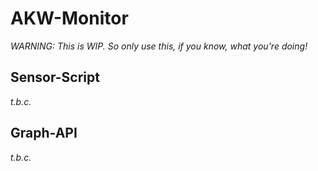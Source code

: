 # AKW-Monitor
*WARNING: This is WIP. So only use this, if you know, what you're doing!*
## Sensor-Script
*t.b.c.*
## Graph-API
*t.b.c.*
